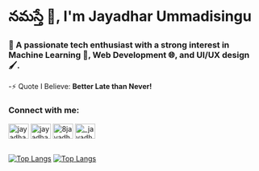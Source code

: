 <h1 align="left">నమస్తే 🙏, I'm Jayadhar Ummadisingu</h1>
<h3 align="left">👀 A passionate tech enthusiast with a strong interest in Machine Learning 🤖, Web Development 🌐, and UI/UX design 🖌️. </h3>

-⚡ Quote I Believe: **Better Late than Never!**

<h3 align="left">Connect with me:</h3>
<p align="left">
<a href="https://linkedin.com/in/jayadhar-ummadisingu-2a825b25a" target="blank"><img align="center" src="https://raw.githubusercontent.com/rahuldkjain/github-profile-readme-generator/master/src/images/icons/Social/linked-in-alt.svg" alt="jayadhar-ummadisingu-2a825b25a" height="30" width="40" /></a>
<a href="https://www.leetcode.com/jayadhar8" target="blank"><img align="center" src="https://raw.githubusercontent.com/rahuldkjain/github-profile-readme-generator/master/src/images/icons/Social/leet-code.svg" alt="jayadhar8" height="30" width="40" /></a>
<a href="https://twitter.com/8jayadhar8" target="blank"><img align="center" src="https://raw.githubusercontent.com/rahuldkjain/github-profile-readme-generator/master/src/images/icons/Social/twitter.svg" alt="8jayadhar8" height="30" width="40" /></a>
<a href="https://instagram.com/_jayadhar_" target="blank"><img align="center" src="https://raw.githubusercontent.com/rahuldkjain/github-profile-readme-generator/master/src/images/icons/Social/instagram.svg" alt="_jayadhar_" height="30" width="40" /></a><br/><br/>


[![Top Langs](https://github-readme-stats.vercel.app/api/top-langs/?username=U-Jayadhar&hide=asp,cmake,c%2B%2B,objective-c&langs_count=6&border_radius=16&layout=compact&size_weight=0.5&count_weight=0.5&theme=dark#gh-dark-mode-only)](https://github.com/anuraghazra/github-readme-stats#gh-dark-mode-only)
 [![Top Langs](https://github-readme-stats.vercel.app/api/top-langs/?username=U-Jayadhar&hide=asp,cmake,c%2B%2B,objective-c&langs_count=6&border_radius=16&layout=compact&theme=default&size_weight=0.5&count_weight=0.5#gh-light-mode-only)](https://github.com/anuraghazra/github-readme-stats#gh-light-mode-only)
